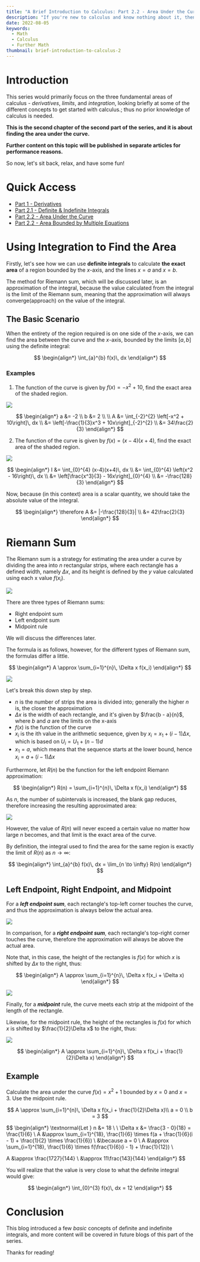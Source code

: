 ```yaml
---
title: "A Brief Introduction to Calculus: Part 2.2 - Area Under the Curve"
description: "If you're new to calculus and know nothing about it, then this blog is aimed to get a gist of it for you, but not to turn you into a master of calculus."
date: 2022-08-05
keywords:
  - Math
  - Calculus
  - Further Math
thumbnail: brief-introduction-to-calculus-2
---
```


# Introduction

This series would primarily focus on the three fundamental areas of calculus - _derivatives_, _limits_, and _integration_, looking briefly at some of the different concepts to get started with calculus.; thus no prior knowledge of calculus is needed.

**This is the second chapter of the second part of the series, and it is about finding the area under the curve.**

**Further content on this topic will be published in separate articles for performance reasons.**

So now, let's sit back, relax, and have some fun!

# Quick Access

- [Part 1 - Derivatives](/blog/math/brief-introduction-to-calculus-1)
- [Part 2.1 - Definite & Indefinite Integrals](/blog/math/brief-introduction-to-calculus-2.1)
- [Part 2.2 - Area Under the Curve](/blog/math/brief-introduction-to-calculus-2.2)
- [Part 2.2 - Area Bounded by Multiple Equations](/blog/math/brief-introduction-to-calculus-2.3)

# Using Integration to Find the Area

Firstly, let's see how we can use **definite integrals** to calculate **the exact area** of a region bounded by the $x$-axis, and the lines $x = a$ and $x = b$.

The method for Riemann sum, which will be discussed later, is an approximation of the integral, because the value calculated from the integral is the limit of the Riemann sum, meaning that the approximation will always converge(approach) on the value of the integral.

## The Basic Scenario

When the entirety of the region required is on one side of the $x$-axis, we can find the area between the curve and the $x$-axis, bounded by the limits $[a, b]$ using the definite integral:

$$
\begin{align*}
\int_{a}^{b} f(x)\, dx
\end{align*}
$$

### Examples

1. The function of the curve is given by $f(x) = -x^2 + 10$, find the exact area of the shaded region.

![](https://raw.githubusercontent.com/timthedev07/my-website/dev/assets/area-curve-simple.png)

$$
\begin{align*}
a &= -2 \\
b &= 2 \\ \\
A &= \int_{-2}^{2} \left[-x^2 + 10\right]\, dx \\
&= \left[-\frac{1}{3}x^3 + 10x\right]_{-2}^{2} \\
&= 34\frac{2}{3}
\end{align*}
$$

2. The function of the curve is given by $f(x) = \left(x-4\right)\left(x+4\right)$, find the exact area of the shaded region.

![](https://raw.githubusercontent.com/timthedev07/my-website/dev/assets/area-curve-simple-2.png)

$$
\begin{align*}
I &= \int_{0}^{4} (x-4)(x+4)\, dx \\
&= \int_{0}^{4} \left(x^2 - 16\right)\, dx \\
&= \left[\frac{x^3}{3} - 16x\right]_{0}^{4} \\
&= -\frac{128}{3}
\end{align*}
$$

Now, because (in this context) area is a scalar quantity, we should take the absolute value of the integral.

$$
\begin{align*}
\therefore A &= |-\frac{128}{3}| \\
&= 42\frac{2}{3}
\end{align*}
$$

# Riemann Sum

The Riemann sum is a strategy for estimating the area under a curve by dividing the area into $n$ rectangular strips, where each rectangle has a defined width, namely $\Delta x$, and its height is defined by the $y$ value calculated using each x value $f(x_i)$.

![](https://raw.githubusercontent.com/timthedev07/my-website/dev/assets/riemann-strips.png)

There are three types of Riemann sums:

- Right endpoint sum
- Left endpoint sum
- Midpoint rule

We will discuss the differences later.

The formula is as follows, however, for the different types of Riemann sum, the formulas differ a little.

$$
\begin{align*}
A \approx \sum_{i=1}^{n}\, \Delta x f(x_i)
\end{align*}
$$

![](https://raw.githubusercontent.com/timthedev07/my-website/dev/assets/riemann-labels.png)

Let's break this down step by step.

- $n$ is the number of strips the area is divided into; generally the higher $n$ is, the closer the approximation
- $\Delta x$ is the width of each rectangle, and it's given by $\frac{b - a}{n}$, where $b$ and $a$ are the limits on the x-axis
- $f(x)$ is the function of the curve
- $x_i$ is the ith value in the arithmetic sequence, given by $x_i = x_1 + (i - 1)\Delta x$, which is based on $U_i = U_1 + (n-1)d$
- $x_1 = a$, which means that the sequence starts at the lower bound, hence $x_i = a + (i - 1)\Delta x$

Furthermore, let $R(n)$ be the function for the left endpoint Riemann approximation:

$$
\begin{align*}
R(n) = \sum_{i=1}^{n}\, \Delta x f(x_i)
\end{align*}
$$

As $n$, the number of subintervals is increased, the blank gap reduces, therefore increasing the resulting approximated area:

![](https://raw.githubusercontent.com/timthedev07/my-website/dev/assets/riemann-n-increase.gif)

However, the value of $R(n)$ will never exceed a certain value no matter how large $n$ becomes, and that limit is the exact area of the curve.

By definition, the integral used to find the area for the same region is exactly the limit of $R(n)$ as $n \rightarrow \infty$:

$$
\begin{align*}
\int_{a}^{b} f(x)\, dx = \lim_{n \to \infty} R(n)
\end{align*}
$$

## Left Endpoint, Right Endpoint, and Midpoint

For a **_left endpoint sum_**, each rectangle's top-left corner touches the curve, and thus the approximation is always below the actual area.

![](https://raw.githubusercontent.com/timthedev07/my-website/dev/assets/left-endpoint.png)

In comparison, for a **_right endpoint sum_**, each rectangle's top-right corner touches the curve, therefore the approximation will always be above the actual area.

Note that, in this case, the height of the rectangles is $f(x)$ for which $x$ is shifted by $\Delta x$ to the right, thus:

$$
\begin{align*}
A \approx \sum_{i=1}^{n}\, \Delta x f(x_i + \Delta x)
\end{align*}
$$

![](https://raw.githubusercontent.com/timthedev07/my-website/dev/assets/right-endpoint.png)

Finally, for a **_midpoint_** rule, the curve meets each strip at the midpoint of the length of the rectangle.

Likewise, for the midpoint rule, the height of the rectangles is $f(x)$ for which $x$ is shifted by $\frac{1}{2}\Delta x$ to the right, thus:

![](https://raw.githubusercontent.com/timthedev07/my-website/dev/assets/midpoint-riemann.png)

$$
\begin{align*}
A \approx \sum_{i=1}^{n}\, \Delta x f(x_i + \frac{1}{2}\Delta x)
\end{align*}
$$

## Example

Calculate the area under the curve $f(x)=x^{2} + 1$ bounded by $x = 0$ and $x = 3$. Use the midpoint rule.

$$
A \approx \sum_{i=1}^{n}\, \Delta x f(x_i + \frac{1}{2}\Delta x)\\
a = 0 \\
b = 3
$$

$$
\begin{align*}
\textnormal{Let } n &= 18 \\ \\
\Delta x &= \frac{3 - 0}{18} = \frac{1}{6} \\
A &\approx \sum_{i=1}^{18}\, \frac{1}{6} \times f(a + \frac{1}{6}(i - 1) + \frac{1}{2} \times \frac{1}{6}) \\
&\because a = 0 \\
A &\approx \sum_{i=1}^{18}\, \frac{1}{6} \times f(\frac{1}{6}(i - 1) + \frac{1}{12}) \\

A &\approx \frac{1727}{144} \\
&\approx 11\frac{143}{144}
\end{align*}
$$

You will realize that the value is very close to what the definite integral would give:

$$
\begin{align*}
\int_{0}^{3} f(x)\, dx = 12
\end{align*}
$$

# Conclusion

This blog introduced a few _basic_ concepts of definite and indefinite integrals, and more content will be covered in future blogs of this part of the series.

Thanks for reading!
